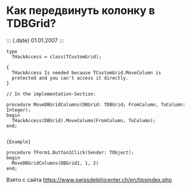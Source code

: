 Как передвинуть колонку в TDBGrid?
==================================

::: {.date}
01.01.2007
:::

    type
      THackAccess = class(TCustomGrid);
     
    {
      THackAccess Is needed because TCustomGrid.MoveColumn is
      protected and you can't access it directly.
    }
     
    // In the implementation-Section:
     
    procedure MoveDBGridColumns(DBGrid: TDBGrid; FromColumn, ToColumn: Integer);
    begin
      THackAccess(DBGrid).MoveColumn(FromColumn, ToColumn);
    end;
     
     
    {Example}
     
    procedure TForm1.Button1Click(Sender: TObject);
    begin
      MoveDBGridColumns(DBGrid1, 1, 2)
    end;

Взято с сайта <https://www.swissdelphicenter.ch/en/tipsindex.php>
